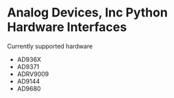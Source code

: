 # Analog Devices, Inc Python Hardware Interfaces

Currently supported hardware
- AD936X
- AD9371
- ADRV9009
- AD9144
- AD9680
